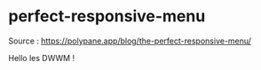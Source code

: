 # perfect-responsive-menu
Source : https://polypane.app/blog/the-perfect-responsive-menu/

Hello les DWWM !